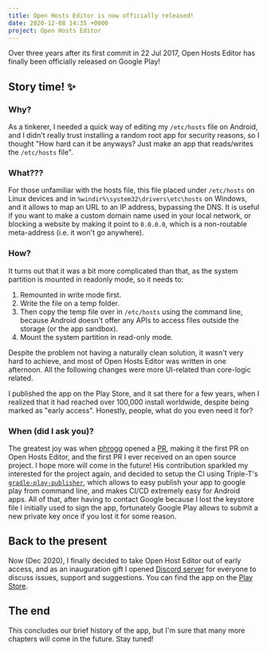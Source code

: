 ```yaml
---
title: Open Hosts Editor is now officially released!
date: 2020-12-08 14:35 +0000
project: Open Hosts Editor
---
```


Over three years after its first commit in 22 Jul 2017, Open Hosts Editor has finally been officially released on Google Play!

## Story time! ✨

### Why?

As a tinkerer, I needed a quick way of editing my `/etc/hosts` file on Android, and I didn't really trust installing a random root app for security reasons, so I thought "How hard can it be anyways? Just make an app that reads/writes the `/etc/hosts` file".

### What???

For those unfamiliar with the hosts file, this file placed under `/etc/hosts` on Linux devices and in `%windir%\system32\drivers\etc\hosts` on Windows, and it allows to map an URL to an IP address, bypassing the DNS. It is useful if you want to make a custom domain name used in your local network, or blocking a website by making it point to `0.0.0.0`, which is a non-routable meta-address (i.e. it won't go anywhere).

### How?

It turns out that it was a bit more complicated than that, as the system partition is mounted in readonly mode, so it needs
to:

1. Remounted in write mode first.
2. Write the file on a temp folder.
3. Then copy the temp file over in `/etc/hosts` using the command line, because Android doesn't offer any APIs to access files outside the storage (or the app sandbox).
4. Mount the system partition in read-only mode.

Despite the problem not having a naturally clean solution, it wasn't very hard to achieve, and most of Open Hosts Editor was written in one afternoon. All the following changes were more UI-related than core-logic related.

I published the app on the Play Store, and it sat there for a few years, when I realized that it had reached over 100,000 install
worldwide, despite being marked as "early access". Honestly, people, what do you even need it for?

### When (did I ask you)?

The greatest joy was when [phrogg](https://github.com/phrogg) opened a [PR](https://github.com/SirPryderi/open-hosts-editor/pull/1), making it the first PR on Open Hosts Editor, and the first PR I ever received on an open source project. I hope more will come in the future! His contribution sparkled my interested for the project again, and decided to setup the CI using Triple-T's [`gradle-play-publisher`](https://github.com/Triple-T/gradle-play-publisher), which allows to easy publish your app to google play from command line, and makes CI/CD extremely easy for Android apps. All of that, after having to contact Google because I lost the keystore file I initially used to sign the app, fortunately Google Play allows to submit a new private key once if you lost it for some reason.

## Back to the present

Now (Dec 2020), I finally decided to take Open Host Editor out of early access, and as an inauguration gift I opened [Discord server](https://discord.gg/cByqs7zw) for everyone to discuss issues, support and suggestions. You can find the app on the [Play Store](https://play.google.com/store/apps/details?id=me.vittorio_io.openhostseditor).

## The end

This concludes our brief history of the app, but I'm sure that many more chapters will come in the future. Stay tuned!
